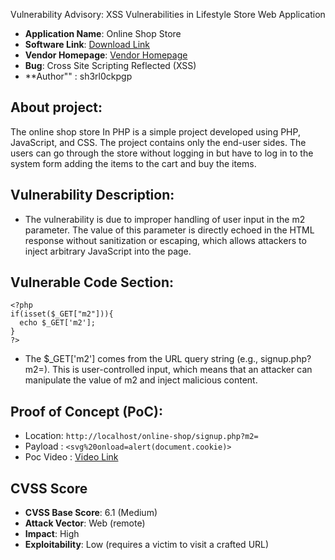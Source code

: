 Vulnerability Advisory: XSS Vulnerabilities in Lifestyle Store Web Application
- **Application Name**: Online Shop Store 
- **Software Link**: [Download Link](https://code-projects.org/online-shop-store-in-php-with-source-code/)
- **Vendor Homepage**: [Vendor Homepage](https://code-projects.org/)
- **Bug**: Cross Site Scripting Reflected (XSS)
- **Author"" : sh3rl0ckpgp

## About project:
The online shop store In PHP is a simple project developed using PHP, JavaScript, and CSS. The project contains only the end-user sides. The users can go through the store without logging in but have to log in to the system form adding the items to the cart and buy the items.

## Vulnerability Description:

- The vulnerability is due to improper handling of user input in the m2 parameter. The value of this parameter is directly echoed in the HTML response without sanitization or escaping, which allows attackers to inject arbitrary JavaScript into the page.

## Vulnerable Code Section:

```
<?php
if(isset($_GET["m2"])){
  echo $_GET['m2'];
}
?>
```
- The $_GET['m2'] comes from the URL query string (e.g., signup.php?m2=<script>alert(1)</script>). This is user-controlled input, which means that an attacker can manipulate the value of m2 and inject malicious content.


## Proof of Concept (PoC):

- Location: `http://localhost/online-shop/signup.php?m2=`
- Payload : `<svg%20onload=alert(document.cookie)>`
- Poc Video : [Video Link](https://youtu.be/QThAqddl5Dk)


## CVSS Score
- **CVSS Base Score**: 6.1 (Medium)
- **Attack Vector**: Web (remote)
- **Impact**: High
- **Exploitability**: Low (requires a victim to visit a crafted URL)